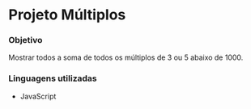 # Projeto Múltiplos

### Objetivo

<p>Mostrar todos a soma de todos os múltiplos de 3 ou 5 abaixo de 1000.</p>

### Linguagens utilizadas

<ul>
<li>JavaScript</li>
</ul>
